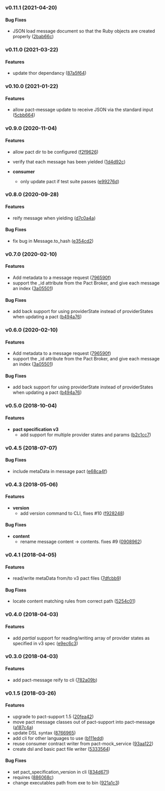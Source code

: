 <a name="v0.11.1"></a>
### v0.11.1 (2021-04-20)

#### Bug Fixes

* JSON load message document so that the Ruby objects are created properly	 ([2bab66c](/../../commit/2bab66c))

<a name="v0.11.0"></a>
### v0.11.0 (2021-03-22)

#### Features

* update thor dependancy	 ([87a5f64](/../../commit/87a5f64))

<a name="v0.10.0"></a>
### v0.10.0 (2021-01-22)

#### Features

* allow pact-message update to receive JSON via the standard input	 ([5cbb664](/../../commit/5cbb664))

<a name="v0.9.0"></a>
### v0.9.0 (2020-11-04)

#### Features

* allow pact dir to be configured	 ([f2f9626](/../../commit/f2f9626))
* verify that each message has been yielded	 ([1d4d92c](/../../commit/1d4d92c))

* **consumer**
  * only update pact if test suite passes	 ([e99276d](/../../commit/e99276d))

<a name="v0.8.0"></a>
### v0.8.0 (2020-09-28)

#### Features

* reify message when yielding	 ([d7c0a4a](/../../commit/d7c0a4a))

#### Bug Fixes

* fix bug in Message.to_hash	 ([e354cd2](/../../commit/e354cd2))

<a name="v0.7.0"></a>
### v0.7.0 (2020-02-10)


#### Features

* Add metadata to a message request	 ([796590f](/../../commit/796590f))
* support the _id attribute from the Pact Broker, and give each message an index	 ([3a05501](/../../commit/3a05501))


#### Bug Fixes

* add back support for using providerState instead of providerStates when updating a pact	 ([b494a76](/../../commit/b494a76))


<a name="v0.6.0"></a>
### v0.6.0 (2020-02-10)


#### Features

* Add metadata to a message request	 ([796590f](/../../commit/796590f))
* support the _id attribute from the Pact Broker, and give each message an index	 ([3a05501](/../../commit/3a05501))


#### Bug Fixes

* add back support for using providerState instead of providerStates when updating a pact	 ([b494a76](/../../commit/b494a76))


<a name="v0.5.0"></a>
### v0.5.0 (2018-10-04)


#### Features

* **pact specification v3**
  * add support for multiple provider states and params	 ([b2c1cc7](/../../commit/b2c1cc7))


<a name="v0.4.5"></a>
### v0.4.5 (2018-07-07)


#### Bug Fixes

* include metaData in message pact	 ([e68ca4f](/../../commit/e68ca4f))


<a name="v0.4.3"></a>
### v0.4.3 (2018-05-06)


#### Features

* **version**
  * add version command to CLI, fixes #10	 ([f928248](/../../commit/f928248))


#### Bug Fixes

* **content**
  * rename message content -> contents. fixes #9	 ([0908962](/../../commit/0908962))


<a name="v0.4.1"></a>
### v0.4.1 (2018-04-05)


#### Features

* read/write metaData from/to v3 pact files	 ([7dfcbb9](/../../commit/7dfcbb9))


#### Bug Fixes

* locate content matching rules from correct path	 ([5254c01](/../../commit/5254c01))


<a name="v0.4.0"></a>
### v0.4.0 (2018-04-03)


#### Features

* add *partial* support for reading/writing array of provider states as specified in v3 spec	 ([e9ec6c3](/../../commit/e9ec6c3))


<a name="v0.3.0"></a>
### v0.3.0 (2018-04-03)


#### Features

* add pact-message reify to cli	 ([782a09b](/../../commit/782a09b))


<a name="v0.1.5"></a>
### v0.1.5 (2018-03-26)


#### Features

* upgrade to pact-support 1.5	 ([20fea42](/../../commit/20fea42))
* move pact message classes out of pact-support into pact-message	 ([a187c4a](/../../commit/a187c4a))
* update DSL syntax	 ([8766965](/../../commit/8766965))
* add cli for other languages to use	 ([b111edd](/../../commit/b111edd))
* reuse consumer contract writer from pact-mock_service	 ([93aa122](/../../commit/93aa122))
* create dsl and basic pact file writer	 ([5333564](/../../commit/5333564))


#### Bug Fixes

* set pact_specification_version in cli	 ([834d671](/../../commit/834d671))
* requires	 ([886068c](/../../commit/886068c))
* change executables path from exe to bin	 ([921a1c3](/../../commit/921a1c3))


